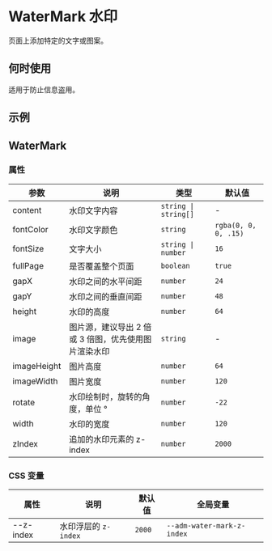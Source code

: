 # WaterMark 水印

页面上添加特定的文字或图案。

## 何时使用

适用于防止信息盗用。

## 示例

<code src="./demos/demo1.tsx"></code>

<code src="./demos/demo2.tsx"></code>

## WaterMark

### 属性

| 参数        | 说明                                                 | 类型                 | 默认值               |
| ----------- | ---------------------------------------------------- | -------------------- | -------------------- |
| content     | 水印文字内容                                         | `string \| string[]` | -                    |
| fontColor   | 水印文字颜色                                         | `string`             | `rgba(0, 0, 0, .15)` |
| fontSize    | 文字大小                                             | `string \| number`   | `16`                 |
| fullPage    | 是否覆盖整个页面                                     | `boolean`            | `true`               |
| gapX        | 水印之间的水平间距                                   | `number`             | `24`                 |
| gapY        | 水印之间的垂直间距                                   | `number`             | `48`                 |
| height      | 水印的高度                                           | `number`             | `64`                 |
| image       | 图片源，建议导出 2 倍或 3 倍图，优先使用图片渲染水印 | `string`             | -                    |
| imageHeight | 图片高度                                             | `number`             | `64`                 |
| imageWidth  | 图片宽度                                             | `number`             | `120`                |
| rotate      | 水印绘制时，旋转的角度，单位 °                       | `number`             | `-22`                |
| width       | 水印的宽度                                           | `number`             | `120`                |
| zIndex      | 追加的水印元素的 z-index                             | `number`             | `2000`               |

### CSS 变量

| 属性      | 说明                 | 默认值 | 全局变量                   |
| --------- | -------------------- | ------ | -------------------------- |
| --z-index | 水印浮层的 `z-index` | `2000` | `--adm-water-mark-z-index` |
